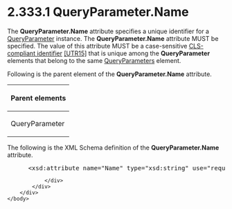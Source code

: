 <html dir="LTR" xmlns:mshelp="http://msdn.microsoft.com/mshelp" xmlns:ddue="http://ddue.schemas.microsoft.com/authoring/2003/5" xmlns:xlink="http://www.w3.org/1999/xlink" xmlns:tool="http://www.microsoft.com/tooltip">
    <head>
        <meta http-equiv="Content-Type" content="text/html; CHARSET=utf-8"></meta>
        <meta name="save" content="history"></meta>
        <title>2.333.1 QueryParameter.Name</title>
        <xml>
            <mshelp:toctitle title="2.333.1 QueryParameter.Name"></mshelp:toctitle>
            <mshelp:rltitle title="[MS-RDL]: QueryParameter.Name"></mshelp:rltitle>
            <mshelp:keyword index="A" term="0f497e9d-7dce-4ba3-b8ed-9274789cf212"></mshelp:keyword>
            <mshelp:attr name="DCSext.ContentType" value="open specification"></mshelp:attr>
            <mshelp:attr name="AssetID" value="0f497e9d-7dce-4ba3-b8ed-9274789cf212"></mshelp:attr>
            <mshelp:attr name="TopicType" value="kbRef"></mshelp:attr>
            <mshelp:attr name="DCSext.Title" value="[MS-RDL]: QueryParameter.Name" />
        </xml>
    </head>
    <body>
        <div id="header">
            <h1 class="heading">2.333.1 QueryParameter.Name</h1>
        </div>
        <div id="mainSection">
            <div id="mainBody">
                <div id="allHistory" class="saveHistory"></div>
                <div id="sectionSection0" class="section" name="collapseableSection">
                    

<p>The <b>QueryParameter.Name</b> attribute specifies a unique
identifier for a <a href="51130040-07dd-4ce6-88e8-fe6a2f411d07.md">QueryParameter</a>
instance. The <b>QueryParameter.Name</b> attribute MUST be specified. The value
of this attribute MUST be a case-sensitive <a href="b2482b3f-74ab-4ca8-a9e5-c07955011743.md#gt_cb2ad790-a668-429f-84fa-f3dd67517e9b">CLS-compliant identifier</a> <a href="https://go.microsoft.com/fwlink/?LinkId=147989">[UTR15]</a> that is
unique among the <b>QueryParameter</b> elements that belong to the same <a href="081969ed-8ea0-44b5-b492-6778820cda0f.md">QueryParameters</a> element.</p>

<p>Following is the parent element of the <b>QueryParameter.Name</b>
attribute.</p>

<table>
 <thead>
  <tr>
   <th>
   <p>Parent elements</p>
   </th>
  </tr>
 </thead>
 <tr>
  <td>
  <p>QueryParameter</p>
  </td>
 </tr>
</table>

<p>The following is the XML Schema definition of the <b>QueryParameter.Name</b>
attribute.</p>

<dl>
<dd>
<div><pre> &lt;xsd:attribute name=&quot;Name&quot; type=&quot;xsd:string&quot; use=&quot;required&quot; /&gt;
</pre></div>
</dd></dl>


                </div>
            </div>
        </div>
    </body>
</html>